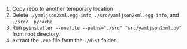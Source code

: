 1. Copy repo to another temporary location
2. Delete `./yamljson2xml.egg-info`, `./src/yamljson2xml.egg-info`, and `./src/__pycache__`
3. Run `pyinstaller --onefile --paths="./src" "src/yamljson2xml.py"` from root directory.
4. extract the `.exe` file from the `./dist` folder.